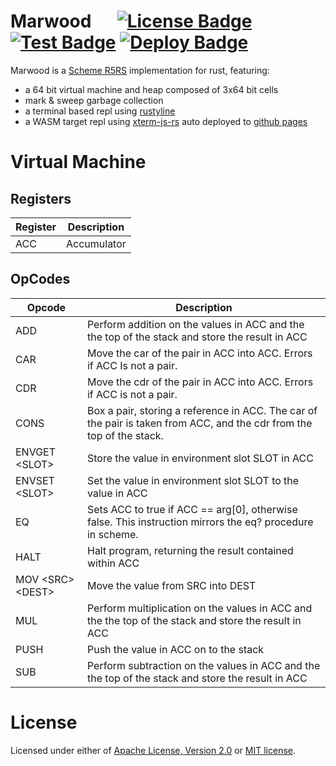 # Marwood &emsp; [![License Badge]][License] [![Test Badge]][Test] [![Deploy Badge]][Deploy]

[License Badge]: https://img.shields.io/badge/license-MIT%2FApache--2.0-blue?style=flat&logo=appveyor
[License]: LICENSE-MIT
[Test Badge]: https://github.com/strtok/marwood/actions/workflows/test.yml/badge.svg
[Test]: https://github.com/strtok/marwood/actions/workflows/test.yml
[Deploy Badge]: https://github.com/strtok/marwood/actions/workflows/deploy.yml/badge.svg
[Deploy]: https://github.com/strtok/marwood/actions/workflows/deploy.yml
Marwood is a [Scheme R5RS](https://schemers.org/Documents/Standards/R5RS/) implementation for rust, featuring:

* a 64 bit virtual machine and heap composed of 3x64 bit cells
* mark & sweep garbage collection
* a terminal based repl using [rustyline](https://github.com/kkawakam/rustyline)
* a WASM target repl using [xterm-js-rs](https://github.com/segeljakt/xterm-js-rs) auto deployed to [github pages](https://strtok.github.io/warwood/)

# Virtual Machine

## Registers

Register | Description
---------|------------
ACC      | Accumulator

## OpCodes

Opcode | Description
-------|------------
ADD    | Perform addition on the values in ACC and the the top of the stack and store the result in ACC
CAR    | Move the car of the pair in ACC into ACC. Errors if ACC Is not a pair.
CDR    | Move the cdr of the pair in ACC into ACC. Errors if ACC is not a pair.
CONS   | Box a pair, storing a reference in ACC. The car of the pair is taken from ACC, and the cdr from the top of the stack.
ENVGET &lt;SLOT&gt; | Store the value in environment slot SLOT in ACC
ENVSET &lt;SLOT&gt; | Set the value in environment slot SLOT to the value in ACC
EQ     | Sets ACC to true if ACC == arg[0], otherwise false. This instruction mirrors the eq? procedure in scheme.
HALT   | Halt program, returning the result contained within ACC
MOV &lt;SRC&gt; &lt;DEST&gt; | Move the value from SRC into DEST
MUL    | Perform multiplication on the values in ACC and the the top of the stack and store the result in ACC
PUSH   | Push the value in ACC on to the stack
SUB    | Perform subtraction on the values in ACC and the the top of the stack and store the result in ACC

# License
Licensed under either of <a href="LICENSE-APACHE">Apache License, Version
2.0</a> or <a href="LICENSE-MIT">MIT license</a>.

